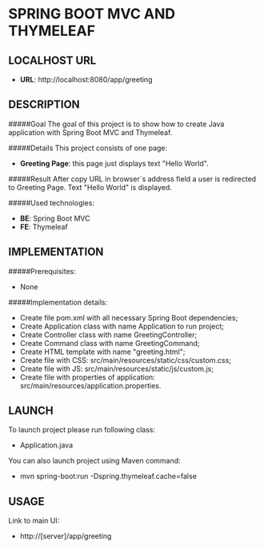 SPRING BOOT MVC AND THYMELEAF
=============================


LOCALHOST URL
-------------

* **URL**: http://localhost:8080/app/greeting


DESCRIPTION
-----------

#####Goal
The goal of this project is to show how to create Java application with Spring Boot MVC and Thymeleaf. 

#####Details
This project consists of one page:
* **Greeting Page**: this page just displays text "Hello World".

#####Result 
After copy URL in browser`s address field a user is redirected to Greeting Page. Text "Hello World" is displayed.

#####Used technologies:
* **BE**: Spring Boot MVC
* **FE**: Thymeleaf


IMPLEMENTATION
-----------

#####Prerequisites:
* None

#####Implementation details:
* Create file pom.xml with all necessary Spring Boot dependencies;
* Create Application class with name Application to run project;
* Create Controller class with name GreetingController;
* Create Command class with name GreetingCommand;
* Create HTML template with name "greeting.html";
* Create file with CSS: src/main/resources/static/css/custom.css;
* Create file with JS: src/main/resources/static/js/custom.js;
* Create file with properties of application: src/main/resources/application.properties.
  

LAUNCH
------

To launch project please run following class: 
* Application.java

You can also launch project using Maven command:
* mvn spring-boot:run -Dspring.thymeleaf.cache=false


USAGE
-----

Link to main UI:
* http://[server]/app/greeting